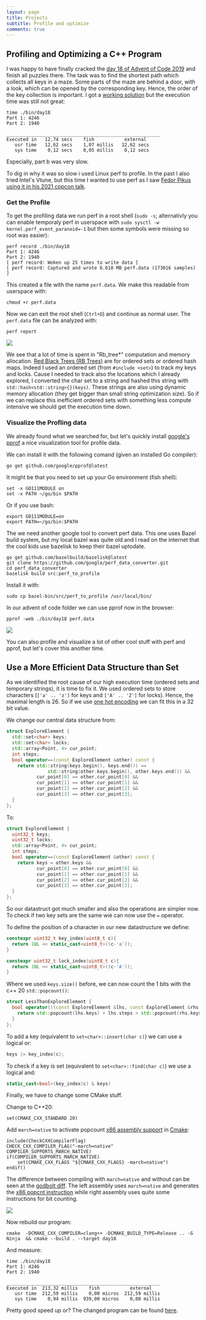 ```yaml
---
layout: page
title: Projects
subtitle: Profile and optimize 
comments: true
---
```

## Profiling and Optimizing a C++ Program

I was happy to  have finally cracked the [day 18 of Advent of Code 2019](https://adventofcode.com/2019/day/18) and finish all puzzles there.
The task was to find the shortest path which collects all keys in a maze.
Some parts of the maze are behind a door, with a look, which can be opened by the corresponding key.
Hence, the order of the key collection is important.
I got a [working solution](https://github.com/weichslgartner/AdventOfCode2019/blob/4461a9caac039a2e3c541c2d4e92332b87f9c138/day18/src/day18.cpp) but the execution time was still not great:

```
time ./bin/day18                   
Part 1: 4246
Part 2: 1940

________________________________________________________
Executed in   12,74 secs    fish           external
   usr time   12,62 secs    1,07 millis   12,62 secs
   sys time    0,12 secs    0,05 millis    0,12 secs
```

Especially, part b was very slow. 

To dig in why it was so slow i used Linux perf to profile.
In the past I also tried Intel's Vtune, but this time I wanted to use perf as I saw [Fedor Pikus using it in his 2021 cppcon talk](https://www.youtube.com/watch?v=g-WPhYREFjk).

### Get the Profile

To get the profiling data we run perf in a root shell (`sudo -s`; alternativly you can enable temporaly perf in userspace with `sudo sysctl -w kernel.perf_event_paranoid=-1` but then some symbols were missing so root was easier):

```
perf record ./bin/day18                                 
Part 1: 4246
Part 2: 1940
[ perf record: Woken up 25 times to write data ]
[ perf record: Captured and wrote 6.618 MB perf.data (173016 samples) ]
```

This created a file with the name `perf.data`.
We make this readable from userspace with:

```
chmod +r perf.data  
```

Now we can exit the root shell (`Ctrl+D`) and continue as normal user.
The  `perf.data` file can be analyzed with:

```
perf report
```
![](./img/perf_report.png)

We see that a lot of time is spent in "Rb_tree*" computation and memory allocation.
[Red Black Trees (RB Trees)](https://en.wikipedia.org/wiki/Red%E2%80%93black_tree) are for ordered sets or ordered hash maps.
Indeed I used an ordered set (from `#include <set>`) to track my keys and locks. 
Cause I needed to track also the locations which I already explored, I converted the char set to a string and hashed this string with `std::hash<std::string>{}(keys)`.
These strings are also using dynamic memory allocation (they get bigger than small string optimization size).
So if we can replace this inefficient ordered sets with something less compute intensive we should get the execution time down.



### Visualize the Profling data

We already found what we searched for, but let's quickly install [google's pprof](https://github.com/google/pprof) a nice visualization tool for profile data.

We can install it with the following comand (given an installed Go compiler):

```
go get github.com/google/pprof@latest 
```

It might be that you need to set up your Go environment (fish shell):

```
set -x GO111MODULE on
set -x PATH ~/go/bin $PATH  
```

Or if you use bash:

```
export GO111MODULE=on
export PATH=~/go/bin:$PATH  
```

The we need another google tool to convert perf data.
This one uses Bazel build system, but my local bazel was quite old and I read on the internet that the cool kids use bazelisk to keep their bazel uptodate.


```
go get github.com/bazelbuild/bazelisk@latest 
git clone https://github.com/google/perf_data_converter.git 
cd perf_data_converter
bazelisk build src:perf_to_profile
```

Install it with:

```
sudo cp bazel-bin/src/perf_to_profile /usr/local/bin/
```


In our advent of code folder we can use pprof now in the browser:

```
pprof -web ./bin/day18 perf.data  
```
![](./img/pprof.png)

You can also profile and visualize a lot of other cool stuff with perf and pprof, but let's cover this another time.


## Use a More Efficient Data Structure than Set

As we identified the root cause of our high execution time (ordered sets and temporary strings), it is time to fix it.
We used ordered sets to store characters (`['a' .. 'z']` for keys and  `['A' .. 'Z']` for locks).
Hence, the maximal length is 26. 
So if we use [one hot encoding](https://en.wikipedia.org/wiki/One-hot) we can fit this in a 32 bit value.

We change our central data structure from:

```cpp
struct ExploreElement {
  std::set<char> keys;
  std::set<char> locks;
  std::array<Point, 4> cur_point;
  int steps;
  bool operator==(const ExploreElement &other) const {
    return std::string(keys.begin(), keys.end()) ==
               std::string(other.keys.begin(), other.keys.end()) &&
           cur_point[0] == other.cur_point[0] &&
           cur_point[1] == other.cur_point[1] &&
           cur_point[2] == other.cur_point[2] &&
           cur_point[3] == other.cur_point[3];
  }
};
```
To:
```cpp
struct ExploreElement {
  uint32_t keys;
  uint32_t locks;
  std::array<Point, 4> cur_point;
  int steps;
  bool operator==(const ExploreElement &other) const {
    return keys = other.keys &&
           cur_point[0] == other.cur_point[0] &&
           cur_point[1] == other.cur_point[1] &&
           cur_point[2] == other.cur_point[2] &&
           cur_point[3] == other.cur_point[3];
  }
};
```

So our datastruct got much smaller and also the operations are simpler now.
To check if two key sets are the same wie can now use the `=` operator.

To define the position of a character in our new datastructure we define:

```cpp
constexpr uint32_t key_index(uint8_t c){
  return 1UL << static_cast<uint8_t>((c-'a'));
}

constexpr uint32_t lock_index(uint8_t c){
  return 1UL << static_cast<uint8_t>((c-'A'));
}
```


Where we used `keys.size()` before, we can now count the 1 bits with the c++ 20 `std::popcount()`:

```cpp
struct LessThanExploreElement {
  bool operator()(const ExploreElement &lhs, const ExploreElement &rhs) const {
    return std::popcount(lhs.keys) + lhs.steps > std::popcount(rhs.keys) + rhs.steps;
  }
};
```

To add a key (equivalent to `set<char>::insert(char c)`) we can use a logical or:

```cpp
keys |= key_index(c);
```

To check if a key is set (equivalent to `set<char>::find(char c)`) we use a logical and:

```cpp
static_cast<bool>(key_index(c) & keys)
```

Finally, we have to change some CMake stuff.

Change to C++20:
```
set(CMAKE_CXX_STANDARD 20)
```

Add `march=native` to activate popcount [x86 assembly support](https://stackoverflow.com/questions/52161596/why-is-builtin-popcount-slower-than-my-own-bit-counting-function/52161813) in [Cmake](https://stackoverflow.com/questions/46724267/cmake-march-hardware):

```
include(CheckCXXCompilerFlag)
CHECK_CXX_COMPILER_FLAG("-march=native" COMPILER_SUPPORTS_MARCH_NATIVE)
if(COMPILER_SUPPORTS_MARCH_NATIVE)
    set(CMAKE_CXX_FLAGS "${CMAKE_CXX_FLAGS} -march=native")
endif()
```


The difference between compiling with `march=native` and without can be seen at the [godbolt diff](https://godbolt.org/z/GfKxbj8Pv). 
The left assembly uses `march=native` and generates the [x86 popcnt instruction](https://en.wikipedia.org/wiki/SSE4#POPCNT_and_LZCNT) while right assembly uses quite some instructions for bit counting. 

![](/img/popcnt.png)


Now rebuild our program:

```
cmake  -DCMAKE_CXX_COMPILER=clang++ -DCMAKE_BUILD_TYPE=Release .. -G Ninja  && cmake --build . --target day18
```

And measure:
```
time ./bin/day18 
Part 1: 4246
Part 2: 1940

________________________________________________________
Executed in  213,32 millis    fish           external
   usr time  212,59 millis    0,00 micros  212,59 millis
   sys time    0,94 millis  939,00 micros    0,00 millis
```

Pretty good speed up or?
The changed program can be found [here](https://github.com/weichslgartner/AdventOfCode2019/blob/d405e22a6003ac10fdd0c1193f1aa27ecfb569b2/day18/src/day18.cpp).